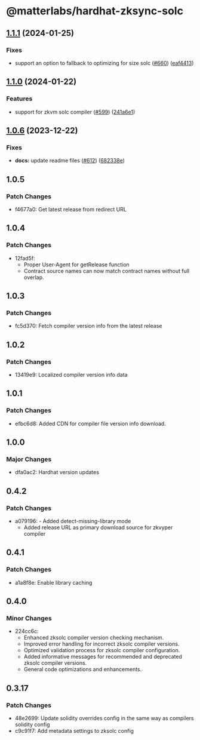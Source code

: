 # @matterlabs/hardhat-zksync-solc

## [1.1.1](https://github.com/matter-labs/hardhat-zksync/compare/@matterlabs/hardhat-zksync-solc-v1.1.0...@matterlabs/hardhat-zksync-solc-v1.1.1) (2024-01-25)


### Fixes

* support an option to fallback to optimizing for size solc ([#660](https://github.com/matter-labs/hardhat-zksync/issues/660)) ([eaf4413](https://github.com/matter-labs/hardhat-zksync/commit/eaf44134b588ec869593b2799f9603698d7cfca2))

## [1.1.0](https://github.com/matter-labs/hardhat-zksync/compare/@matterlabs/hardhat-zksync-solc-v1.0.6...@matterlabs/hardhat-zksync-solc-v1.1.0) (2024-01-22)


### Features

* support for zkvm solc compiler ([#599](https://github.com/matter-labs/hardhat-zksync/issues/599)) ([241a6e1](https://github.com/matter-labs/hardhat-zksync/commit/241a6e11899b5d893159f71cf388417d46082351))

## [1.0.6](https://github.com/matter-labs/hardhat-zksync/compare/@matterlabs/hardhat-zksync-solc@1.0.5...@matterlabs/hardhat-zksync-solc-v1.0.6) (2023-12-22)


### Fixes

* **docs:** update readme files ([#612](https://github.com/matter-labs/hardhat-zksync/issues/612)) ([682338e](https://github.com/matter-labs/hardhat-zksync/commit/682338e60f52021206325ff6eeec2c394a118642))

## 1.0.5

### Patch Changes

- f4677a0: Get latest release from redirect URL

## 1.0.4

### Patch Changes

- 12fad5f:
  - Proper User-Agent for getRelease function
  - Contract source names can now match contract names without full overlap.

## 1.0.3

### Patch Changes

- fc5d370: Fetch compiler version info from the latest release

## 1.0.2

### Patch Changes

- 13419e9: Localized compiler version info data

## 1.0.1

### Patch Changes

- efbc6d8: Added CDN for compiler file version info download.

## 1.0.0

### Major Changes

- dfa0ac2: Hardhat version updates

## 0.4.2

### Patch Changes

- a079196: - Added detect-missing-library mode
  - Added release URL as primary download source for zkvyper compiler

## 0.4.1

### Patch Changes

- a1a8f8e: Enable library caching

## 0.4.0

### Minor Changes

- 224cc6c:
  - Enhanced zksolc compiler version checking mechanism.
  - Improved error handling for incorrect zksolc compiler versions.
  - Optimized validation process for zksolc compiler configuration.
  - Added informative messages for recommended and deprecated zksolc compiler versions.
  - General code optimizations and enhancements.

## 0.3.17

### Patch Changes

- 48e2699: Update solidity overrides config in the same way as compilers solidity config
- c9c91f7: Add metadata settings to zksolc config
